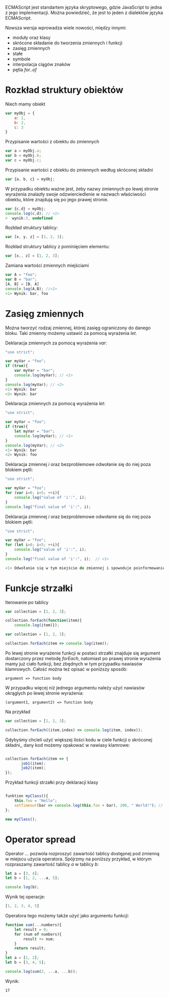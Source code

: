 ECMAScript jest standartem języka skryptowego, gdzie JavaScript to jedna z jego implementacji. Można powiedzieć, że jest to jeden z dialektów języka ECMAScript.

Nowsza wersja wprowadza wiele nowości, między innymi:
* moduły oraz klasy
* skrócone składanie do tworzenia zmiennych i funkcji
* zasięg zmiennych
* stałe
* symbole
* interpolacja ciągów znaków
* pętla *for..of*

# Rozkład struktury obiektów

Niech mamy obiekt 

```javascript
var myObj = {
    a: 1,
    b: 2,
    c: 3
}
```

Przypisanie wartości z obiektu do zmiennych

```javascript
var a = myObj.a;
var b = myObj.b;
var c = myObj.c;
```

Przypisanie wartości z obiektu do zmiennych według skróconej składni

```javascript
var {a, b, c} = myObj;
```

W przypadku obiektu ważne jest, żeby nazwy zmiennych po lewej stronie wyrażenia znalazły swoje odzwierciedlenie w nazwach właściwości obiektu, które znajdują się po jego prawej stronie.

```javascript
var {c,d} = myObj;
console.log(c,d); // <1>
>  wynik:3, undefined
```

Rozkład struktury tablicy:

```javascript
var [x, y, z] = [1, 2, 3];
```

Rozkład struktury tablicy z pominięciem elementu:

```javascript
var [x,, z] = [1, 2, 3];
```

Zamiana wartości zmiennych miejściami

```javascript
var A = "foo";
var B = "bar";
[A, B] = [B, A]
console.log(A,B); //<1>
<1> Wynik: bar, foo
```


# Zasięg zmiennych

Można tworzyć rodzaj zmiennej, której zasięg ograniczony do danego bloku.
Taki zmienny możemy ustawić za pomocą wyrażenia *let*.

Deklaracja zmiennych za pomocą wyrażenia *var*:


```javascript
"use strict";

var myVar = "foo";
if (true){
    var myVar = "bar";
    console.log(myVar); // <1>
}
console.log(myVar); // <2>
<1> Wynik: bar
<2> Wynik: bar
```

Deklaracja zmiennych za pomocą wyrażenia *let*:

```javascript
"use strict";

var myVar = "foo";
if (true){
    let myVar = "bar";
    console.log(myVar); // <1>
}
console.log(myVar); // <2>
<1> Wynik: bar
<2> Wynik: foo
```

Deklaracja zmiennej _i_ oraz bezproblemowe odwołanie się do niej poza blokiem pętli:

```javascript
"use strict";

var myVar = "foo";
for (var i=0; i<5; ++i){
    console.log("value of 'i':", i); 
}
console.log("final value of 'i':", i);  
```


Deklaracja zmiennej _i_ oraz bezproblemowe odwołanie się do niej poza blokiem pętli:

```javascript
"use strict";

var myVar = "foo";
for (let i=0; i<5; ++i){
    console.log("value of 'i':", i); 
}
console.log("final value of 'i':", i);  // <1>

<1> Odwołanie się w tym miejście do zmiennej i spowoduje poinformowanie  o wyjątku o braku deklaracji tej zmiennej.
```

# Funkcje strzałki

Iterowanie po tablicy

```javascript
var collection = [1, 2, 3];

collection.forEach(function(item){
    console.log(item)});
```

```javascript
var collection = [1, 2, 3];

collection.forEach(item => console.log(item));
```

Po lewej stronie wyrażenie funkcji w postaci strzałki znajduje się argument dostarczony przez metodę _forEach_, natomiast po prawej stronie wyrażenia mamy już ciało funkcji, bez zbędnych w tym przypadku nawiasów klamrowych. Całość można też opisać w poniższy sposób:

```
argument => function body
```

W przypadku więcej niż jednego argumentu należy użyć nawiasów okrąglych po lewej stronie wyrażenia:

```
(argument1, argument2) => function body
```

Na przykład

```javascript
var collection = [1, 2, 3];

collection.forEach((item,index) => console.log(item, index));
```

Gdybyśmy chcieli użyć większej ilości kodu w ciele funkcji o skróconej składni,, dany kod możemy opakować w nawiasy klamrowe:

```javascript

collection.forEach(item => {
       job1(item);
       job2(item);
}); 
```

Przykład funkcji strzałki przy deklaracji klasy

```javascript

funktion myClass(){
    this.foo = "Hello";
    setTimeout(bar => console.log(this.foo + bar), 200, " World!"); // <1> 
}; 

new myClass();
```

# Operator spread

Operator _..._ pozwola rozproszyć zawartość tablicy dostępnej pod zmienną w miejscu użycia operatora. Spójrzmy na poniższy przykład, w którym rozpraszamy zawartość tablicy _a_ w tablicy _b_:

```javascript
let a = [3, 4];
let b = [1, 2, ...a, 5];

console.log(b);
```

Wynik tej operacje:

```javascript
[1, 2, 3, 4, 5]
```

Operatora tego możemy także użyć jako argumentu funkcji:

```javascript
function sum(...numbers){
    let result = 0;
    for (num of numbers){
        result += num;
    }
    return result;
}
let a = [1, 2];
let b = [3, 4, 5];

console.log(sum(2, ...a, ...b));
```
Wynik:

```
17
```


